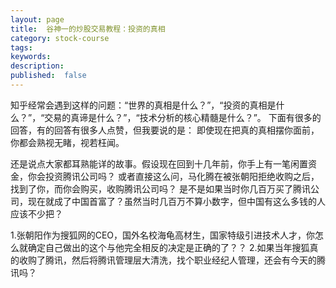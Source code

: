 ```yaml
---
layout: page
title:  谷神一的炒股交易教程：投资的真相
category: stock-course
tags:
keywords:
description:  
published:  false
---
```


知乎经常会遇到这样的问题：“世界的真相是什么？”，“投资的真相是什么？”，“交易的真谛是什么？”，“技术分析的核心精髓是什么？”。
下面有很多的回答，有的回答有很多人点赞，但我要说的是：
即使现在把真的真相摆你面前，你都会熟视无睹，视若枉闻。

还是说点大家都耳熟能详的故事。假设现在回到十几年前，你手上有一笔闲置资金，你会投资腾讯公司吗？
或者直接这么问，马化腾在被张朝阳拒绝收购之后，找到了你，而你会购买，收购腾讯公司吗？
是不是如果当时你几百万买了腾讯公司，现在就成了中国首富了？虽然当时几百万不算小数字，但中国有这么多钱的人应该不少把？

1.张朝阳作为搜狐网的CEO，国外名校海龟高材生，国家特级引进技术人才，你怎么就确定自己做出的这个与他完全相反的决定是正确的了？？
2.如果当年搜狐真的收购了腾讯，然后将腾讯管理层大清洗，找个职业经纪人管理，还会有今天的腾讯吗？
















